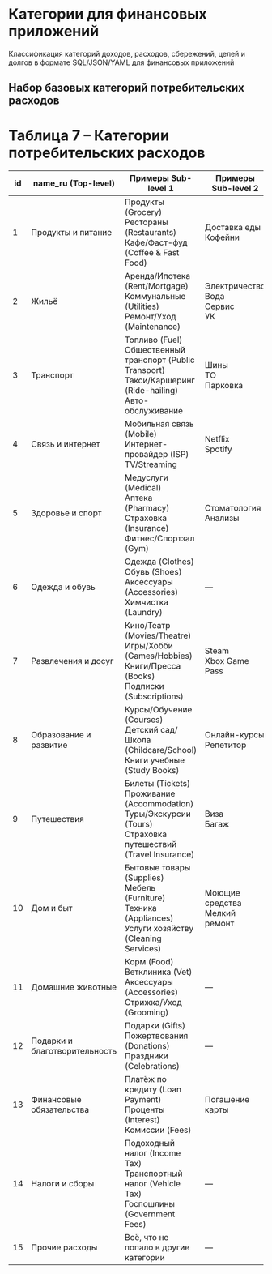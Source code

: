 # Категории для финансовых приложений
Классификация категорий доходов, расходов, сбережений, целей и долгов в формате SQL/JSON/YAML для финансовых приложений
## Набор базовых категорий потребительских расходов 
# Таблица 7 – Категории потребительских расходов

| id  | **name_ru (Top-level)**         | **Примеры Sub-level 1**                                                                                          | **Примеры Sub-level 2**       |
|-----|--------------------------------|------------------------------------------------------------------------------------------------------------------|-------------------------------|
| 1   | Продукты и питание              | Продукты (Grocery)<br>Рестораны (Restaurants)<br>Кафе/Фаст-фуд (Coffee & Fast Food)                              | Доставка еды<br>Кофейни       |
| 2   | Жильё                          | Аренда/Ипотека (Rent/Mortgage)<br>Коммунальные (Utilities)<br>Ремонт/Уход (Maintenance)                          | Электричество<br>Вода<br>Сервис<br>УК |
| 3   | Транспорт                      | Топливо (Fuel)<br>Общественный транспорт (Public Transport)<br>Такси/Каршеринг (Ride-hailing)<br>Авто-обслуживание | Шины<br>ТО<br>Парковка        |
| 4   | Связь и интернет               | Мобильная связь (Mobile)<br>Интернет-провайдер (ISP)<br>TV/Streaming                                              | Netflix<br>Spotify            |
| 5   | Здоровье и спорт               | Медуслуги (Medical)<br>Аптека (Pharmacy)<br>Страховка (Insurance)<br>Фитнес/Спортзал (Gym)                       | Стоматология<br>Анализы       |
| 6   | Одежда и обувь                 | Одежда (Clothes)<br>Обувь (Shoes)<br>Аксессуары (Accessories)<br>Химчистка (Laundry)                             | —                             |
| 7   | Развлечения и досуг            | Кино/Театр (Movies/Theatre)<br>Игры/Хобби (Games/Hobbies)<br>Книги/Пресса (Books)<br>Подписки (Subscriptions)    | Steam<br>Xbox Game Pass       |
| 8   | Образование и развитие         | Курсы/Обучение (Courses)<br>Детский сад/Школа (Childcare/School)<br>Книги учебные (Study Books)                  | Онлайн-курсы<br>Репетитор     |
| 9   | Путешествия                    | Билеты (Tickets)<br>Проживание (Accommodation)<br>Туры/Экскурсии (Tours)<br>Страховка путешествий (Travel Insurance) | Виза<br>Багаж                 |
| 10  | Дом и быт                      | Бытовые товары (Supplies)<br>Мебель (Furniture)<br>Техника (Appliances)<br>Услуги хозяйству (Cleaning Services)   | Моющие средства<br>Мелкий ремонт |
| 11  | Домашние животные              | Корм (Food)<br>Ветклиника (Vet)<br>Аксессуары (Accessories)<br>Стрижка/Уход (Grooming)                           | —                             |
| 12  | Подарки и благотворительность  | Подарки (Gifts)<br>Пожертвования (Donations)<br>Праздники (Celebrations)                                         | —                             |
| 13  | Финансовые обязательства       | Платёж по кредиту (Loan Payment)<br>Проценты (Interest)<br>Комиссии (Fees)                                       | Погашение карты               |
| 14  | Налоги и сборы                 | Подоходный налог (Income Tax)<br>Транспортный налог (Vehicle Tax)<br>Госпошлины (Government Fees)                 | —                             |
| 15  | Прочие расходы                 | Всё, что не попало в другие категории                                                                             | —                             |
